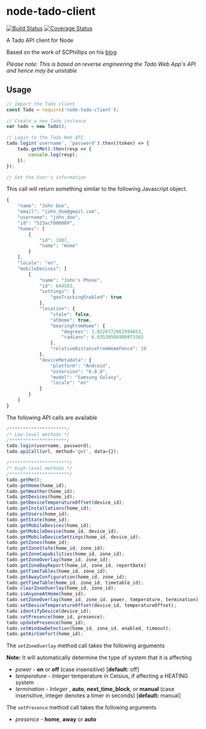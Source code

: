 # node-tado-client
[![Build Status](https://travis-ci.org/mattdavis90/node-tado-client.svg?branch=master)](https://travis-ci.org/mattdavis90/node-tado-client)
[![Coverage Status](https://coveralls.io/repos/github/mattdavis90/node-tado-client/badge.svg?branch=master)](https://coveralls.io/github/mattdavis90/node-tado-client?branch=master)

A Tado API client for Node

Based on the work of SCPhillips on his [blog](http://blog.scphillips.com/posts/2017/01/the-tado-api-v2/)

*Please note: This is based on reverse engineering the Tado Web App's API and hence may be unstable*

## Usage
```javascript
// Import the Tado client
const Tado = require('node-tado-client');

// Create a new Tado instance
var tado = new Tado();

// Login to the Tado Web API
tado.login('username', 'password').then((token) => {
    tado.getMe().then(resp => {
        console.log(resp);
    });
});

// Get the User's information
```

This call will return something similar to the following Javascript object.

```javascript
{
    "name": "John Doe",
    "email": "john_doe@gmail.com",
    "username": "john_doe",
    "id": "523acf000089",
    "homes": [
        {
            "id": 1907,
            "name": "Home"
        }
    ],
    "locale": "en",
    "mobileDevices": [
        {
            "name": "John's Phone",
            "id": 644583,
            "settings": {                      
                "geoTrackingEnabled": true
            },
            "location": {
                "stale": false,
                "atHome": true,
                "bearingFromHome": {
                    "degrees": 1.0228772862994653,
                    "radians": 6.03530586900973365
                },
                "relativeDistanceFromHomeFence": 10
            },
            "deviceMetadata": {
                "platform": "Android",
                "osVersion": "6.0.0",
                "model": "Samsung Galaxy",
                "locale": "en"
            }
        }
    ]
}
```

The following API calls are available
```javascript
/*********************/
/* Low-level methods */
/*********************/
tado.login(username, password);
tado.apiCall(url, method='get', data={});

/**********************/
/* High-level methods */
/**********************/
tado.getMe();
tado.getHome(home_id);
tado.getWeather(home_id);
tado.getDevices(home_id);
tado.getDeviceTemperatureOffset(device_id);
tado.getInstallations(home_id);
tado.getUsers(home_id);
tado.getState(home_id);
tado.getMobileDevices(home_id);
tado.getMobileDevice(home_id, device_id);
tado.getMobileDeviceSettings(home_id, device_id);
tado.getZones(home_id);
tado.getZoneState(home_id, zone_id);
tado.getZoneCapabilities(home_id, zone_id);
tado.getZoneOverlay(home_id, zone_id);
tado.getZoneDayReport(home_id, zone_id, reportDate)
tado.getTimeTables(home_id, zone_id);
tado.getAwayConfiguration(home_id, zone_id);
tado.getTimeTable(home_id, zone_id, timetable_id);
tado.clearZoneOverlay(home_id, zone_id);
tado.isAnyoneAtHome(home_id);
tado.setZoneOverlay(home_id, zone_id, power, temperature, termination);
tado.setDeviceTemperatureOffset(device_id, temperatureOffset);
tado.identifyDevice(device_id);
tado.setPresence(home_id, presence);
tado.updatePresence(home_id);
tado.setWindowDetection(home_id, zone_id, enabled, timeout);
tado.getAirComfort(home_id);
```

The ```setZoneOverlay``` method call takes the following arguments

**Note:** It will automatically determine the type of system that it is affecting

* *power* - **on** or **off** (case insensitive) [**default:** off]
* *temperature* - *Integer* temperature in Celsius, if affecting a HEATING system
* *termination* - *Integer* , **auto**, **next_time_block**, or **manual** (case insensitive, integer denotes a timer in seconds) [**default:** manual]

The ```setPresence``` method call takes the following arguments

* *presence* - **home**, **away** or **auto**
